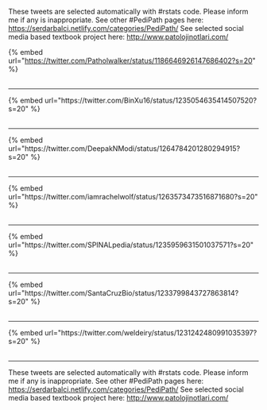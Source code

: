 

These tweets are selected automatically with #rstats code. Please inform me if any is inappropriate.
See other #PediPath pages here: https://serdarbalci.netlify.com/categories/PediPath/ 
See selected social media based textbook project here: http://www.patolojinotlari.com/

{% embed url="https://twitter.com/Patholwalker/status/1186646926147686402?s=20" %}<br>
<br>
<hr>
{% embed url="https://twitter.com/BinXu16/status/1235054635414507520?s=20" %}<br>
<br>
<hr>
{% embed url="https://twitter.com/DeepakNModi/status/1264784201280294915?s=20" %}<br>
<br>
<hr>
{% embed url="https://twitter.com/iamrachelwolf/status/1263573473516871680?s=20" %}<br>
<br>
<hr>
{% embed url="https://twitter.com/SPINALpedia/status/1235959631501037571?s=20" %}<br>
<br>
<hr>
{% embed url="https://twitter.com/SantaCruzBio/status/1233799843727863814?s=20" %}<br>
<br>
<hr>
{% embed url="https://twitter.com/weldeiry/status/1231242480991035397?s=20" %}<br>
<br>
<hr>


These tweets are selected automatically with #rstats code. Please inform me if any is inappropriate.
See other #PediPath pages here: https://serdarbalci.netlify.com/categories/PediPath/ 
See selected social media based textbook project here: http://www.patolojinotlari.com/
